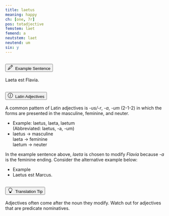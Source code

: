 ```yaml
---
title: laetus
meaning: happy
ch: [one, 7r]
pos: totadjective
femstem: laet
femend: a
neutstem: laet
neutend: um
six: y
---
```

<div class="accordion caro-accordion" id="accordionExample">
    <div class="accordion-item">
          <h2 class="accordion-header">
            <button class="accordion-button collapsed" type="button" data-bs-toggle="collapse" data-bs-target="#laetus1" aria-expanded="false" aria-controls="laetus1">
              <svg xmlns="http://www.w3.org/2000/svg" width="16" height="16" fill="currentColor" class="bi bi-pencil" viewBox="0 0 16 16"><path d="M12.146.146a.5.5 0 0 1 .708 0l3 3a.5.5 0 0 1 0 .708l-10 10a.5.5 0 0 1-.168.11l-5 2a.5.5 0 0 1-.65-.65l2-5a.5.5 0 0 1 .11-.168zM11.207 2.5 13.5 4.793 14.793 3.5 12.5 1.207zm1.586 3L10.5 3.207 4 9.707V10h.5a.5.5 0 0 1 .5.5v.5h.5a.5.5 0 0 1 .5.5v.5h.293zm-9.761 5.175-.106.106-1.528 3.821 3.821-1.528.106-.106A.5.5 0 0 1 5 12.5V12h-.5a.5.5 0 0 1-.5-.5V11h-.5a.5.5 0 0 1-.468-.325"/>
</svg>&#160; Example Sentence
            </button>
          </h2>
          <div id="laetus1" class="accordion-collapse collapse">
            <div class="accordion-body">
              <a data-bs-toggle="tooltip" data-bs-title="happy"><span class="{{ page.pos }}-underline">Laeta</span></a>
              <a data-bs-toggle="tooltip" data-bs-title="is">est</a> Flavia.
            </div>
          </div>
        </div>
        <div class="accordion-item">
          <h2 class="accordion-header">
            <button class="accordion-button collapsed" type="button" data-bs-toggle="collapse" data-bs-target="#laetus2" aria-expanded="false" aria-controls="laetus2">
              <svg xmlns="http://www.w3.org/2000/svg" width="16" height="16" fill="currentColor" class="bi bi-info-circle" viewBox="0 0 16 16">
  <path d="M8 15A7 7 0 1 1 8 1a7 7 0 0 1 0 14m0 1A8 8 0 1 0 8 0a8 8 0 0 0 0 16"/>
  <path d="m8.93 6.588-2.29.287-.082.38.45.083c.294.07.352.176.288.469l-.738 3.468c-.194.897.105 1.319.808 1.319.545 0 1.178-.252 1.465-.598l.088-.416c-.2.176-.492.246-.686.246-.275 0-.375-.193-.304-.533zM9 4.5a1 1 0 1 1-2 0 1 1 0 0 1 2 0"/>
</svg>&#160; Latin Adjectives
            </button>
          </h2>
          <div id="laetus2" class="accordion-collapse collapse">
            <div class="accordion-body">
              A common pattern of Latin adjectives is <i>-us/-r</i>, <i>-a</i>, <i>-um</i> (2-1-2) in which the forms are presented in the masculine, feminine, and neuter.<br>
              <ul class="list-group p-4">
                    <li class="list-group-item">Example: laetus, laeta, laetum<br>(Abbreviated: laetus, -a, -um)</li>
                    <li class="list-group-item p-3">
                      laetus &#x2192; masculine<br>
                      laeta &#x2192; feminine<br>
                      laetum &#x2192; neuter<br>
                    </li>
                  </ul>
              In the example sentence above, <i>laeta</i> is chosen to modify <i>Flavia</i> because <i>-a</i> is the feminine ending. Consider the alternative example below:
              <ul class="list-group p-4">
                    <li class="list-group-item">Example</li>
                    <li class="list-group-item p-3">
                    <a data-bs-toggle="tooltip" data-bs-title="happy"><span class="{{ page.pos }}-underline">Laetus</span></a>
                    <a data-bs-toggle="tooltip" data-bs-title="is">est</a>
                    Marcus.</li>
                  </ul>
            </div>
          </div>
        </div>
        <div class="accordion-item">
          <h2 class="accordion-header">
            <button class="accordion-button collapsed" type="button" data-bs-toggle="collapse" data-bs-target="#laetus3" aria-expanded="false" aria-controls="laetus3">
              <svg xmlns="http://www.w3.org/2000/svg" width="16" height="16" fill="currentColor" class="bi bi-lightbulb" viewBox="0 0 16 16"><path d="M2 6a6 6 0 1 1 10.174 4.31c-.203.196-.359.4-.453.619l-.762 1.769A.5.5 0 0 1 10.5 13a.5.5 0 0 1 0 1 .5.5 0 0 1 0 1l-.224.447a1 1 0 0 1-.894.553H6.618a1 1 0 0 1-.894-.553L5.5 15a.5.5 0 0 1 0-1 .5.5 0 0 1 0-1 .5.5 0 0 1-.46-.302l-.761-1.77a2 2 0 0 0-.453-.618A5.98 5.98 0 0 1 2 6m6-5a5 5 0 0 0-3.479 8.592c.263.254.514.564.676.941L5.83 12h4.342l.632-1.467c.162-.377.413-.687.676-.941A5 5 0 0 0 8 1"/>
</svg>         &#160;Translation Tip
            </button>
          </h2>
          <div id="laetus3" class="accordion-collapse collapse">
            <div class="accordion-body">
              Adjectives often come after the noun they modify. Watch out for adjectives that are predicate nominatives.
            </div>
          </div>
        </div>
          </div>
        </div>
      </div>
    </div>